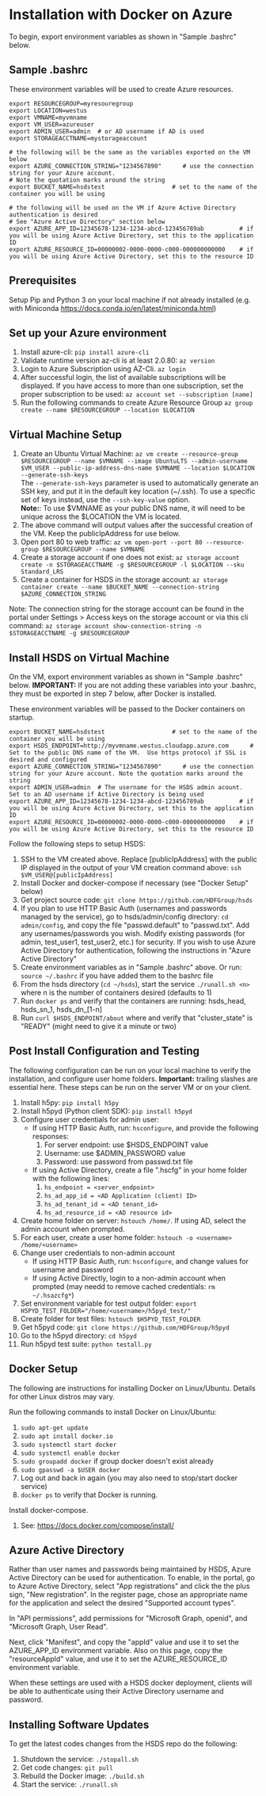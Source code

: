 Installation with Docker on Azure
=================================

To begin, export environment variables as shown in "Sample .bashrc" below.

Sample .bashrc
--------------

These environment variables will be used to create Azure resources.

    export RESOURCEGROUP=myresouregroup
    export LOCATION=westus
    export VMNAME=myvmname
    export VM_USER=azureuser
    export ADMIN_USER=admin  # or AD username if AD is used
    export STORAGEACCTNAME=mystorageaccount

    # the following will be the same as the variables exported on the VM below
    export AZURE_CONNECTION_STRING="1234567890"      # use the connection string for your Azure account.                                                     # Note the quotation marks around the string
    export BUCKET_NAME=hsdstest                   # set to the name of the container you will be using

    # the following will be used on the VM if Azure Active Directory authentication is desired
    # See "Azure Active Directory" section below
    export AZURE_APP_ID=12345678-1234-1234-abcd-123456789ab          # if you will be using Azure Active Directory, set this to the application ID
    export AZURE_RESOURCE_ID=00000002-0000-0000-c000-000000000000    # if you will be using Azure Active Directory, set this to the resource ID

Prerequisites
-------------

Setup Pip and Python 3 on your local machine if not already installed (e.g. with Miniconda <https://docs.conda.io/en/latest/miniconda.html>)

Set up your Azure environment
-----------------------------

1. Install azure-cli: `pip install azure-cli`
2. Validate runtime version az-cli is at least 2.0.80: `az version`
3. Login to Azure Subscription using AZ-Cli. `az login`
4. After successful login, the list of available subscriptions will be displayed. If you have access to more than one subscription, set the proper subscription to be used: `az account set --subscription [name]`
5. Run the following commands to create Azure Resource Group `az group create --name $RESOURCEGROUP --location $LOCATION`

Virtual Machine Setup
---------------------

1. Create an Ubuntu Virtual Machine: `az vm create
  --resource-group $RESOURCEGROUP
  --name $VMNAME
  --image UbuntuLTS
  --admin-username $VM_USER
  --public-ip-address-dns-name $VMNAME
  --location $LOCATION
  --generate-ssh-keys`<br/>
The `--generate-ssh-keys` parameter is used to automatically generate an SSH key, and put it in the default key location (~/.ssh). To use a specific set of keys instead, use the `--ssh-key-value` option.<br/>**Note:**: To use $VMNAME as your public DNS name, it will need to be unique across the $LOCATION the VM is located.
2. The above command will output values after the successful creation of the VM.  Keep the publicIpAddress for use below.
3. Open port 80 to web traffic: `az vm open-port --port 80 --resource-group $RESOURCEGROUP --name $VMNAME`
4. Create a storage account if one does not exist: `az storage account create -n $STORAGEACCTNAME -g $RESOURCEGROUP -l $LOCATION --sku Standard_LRS`
5. Create a container for HSDS in the storage account: `az storage container create --name $BUCKET_NAME --connection-string $AZURE_CONNECTION_STRING`

Note: The connection string for the storage account can be found in the portal under Settings > Access keys on the storage account or via this cli command: `az storage account show-connection-string -n $STORAGEACCTNAME -g $RESOURCEGROUP`

Install HSDS on Virtual Machine
-------------------------------

On the VM, export environment variables as shown in "Sample .bashrc" below. **IMPORTANT:** If you are not adding these variables into your .bashrc, they must be exported in step 7 below, after Docker is installed.

These environment variables will be passed to the Docker containers on startup.

    export BUCKET_NAME=hsdstest                   # set to the name of the container you will be using
    export HSDS_ENDPOINT=http://myvmname.westus.cloudapp.azure.com      # Set to the public DNS name of the VM.  Use https protocol if SSL is desired and configured
    export AZURE_CONNECTION_STRING="1234567890"      # use the connection string for your Azure account. Note the quotation marks around the string
    export ADMIN_USER=admin  # The username for the HSDS admin acount.  Set to an AD username if Active Directory is being used
    export AZURE_APP_ID=12345678-1234-1234-abcd-123456789ab          # if you will be using Azure Active Directory, set this to the application ID
    export AZURE_RESOURCE_ID=00000002-0000-0000-c000-000000000000    # if you will be using Azure Active Directory, set this to the resource ID

Follow the following steps to setup HSDS:

1. SSH to the VM created above.  Replace [publicIpAddress] with the public IP displayed in the output of your VM creation command above: `ssh $VM_USER@[publicIpAddress]`
2. Install Docker and docker-compose if necessary (see "Docker Setup" below)
3. Get project source code: `git clone https://github.com/HDFGroup/hsds`
4. If you plan to use HTTP Basic Auth (usernames and passwords managed by the service), go to hsds/admin/config directory: `cd admin/config`, and copy the file "passwd.default" to "passwd.txt".  Add any usernames/passwords you wish.  Modify existing passwords (for admin, test_user1, test_user2, etc.) for security.  If you wish to use Azure Active Directory for authentication, following the instructions in "Azure Active Directory"
5. Create environment variables as in "Sample .bashrc" above.  Or run: `source ~/.bashrc` if you have added them to the bashrc file
6. From the hsds directory (`cd ~/hsds`), start the service `./runall.sh <n>` where n is the number of containers desired (defaults to 1)
7. Run `docker ps` and verify that the containers are running: hsds_head, hsds_sn_1, hsds_dn_[1-n]
8. Run `curl $HSDS_ENDPOINT/about` where and verify that "cluster_state" is "READY" (might need to give it a minute or two)

Post Install Configuration and Testing
--------------------------------------

The following configuration can be run on your local machine to verify the installation, and configure
user home folders. **Important:** trailing slashes are essential here.  These steps can be run
on the server VM or on your client.

1. Install h5py: `pip install h5py`
2. Install h5pyd (Python client SDK): `pip install h5pyd`
3. Configure user credentials for admin user:  
    * If using HTTP Basic Auth, run: `hsconfigure`, and provide the following responses:
        1. For server endpoint: use $HSDS_ENDPOINT value
        2. Username: use $ADMIN_PASSWORD value
        3. Password: use password from passwd.txt file
    * If using Active Directory, create a file ".hscfg" in your home folder with the following lines:
        1. `hs_endpoint = <server_endpoint>`
        2. `hs_ad_app_id = <AD Application (client) ID>`
        3. `hs_ad_tenant_id = <AD tenant_id>`
        4. `hs_ad_resource_id = <AD resource id>`
4. Create home folder on server: `hstouch /home/`.  If using AD, select the admin account when prompted.
5. For each user, create a user home folder: `hstouch -o <username> /home/<username>`
6. Change user credentials to non-admin account
    * If using HTTP Basic Auth, run: `hsconfigure`, and change values for username and password
    * If using Active Directly, login to a non-admin account when prompted (may needd to remove cached credentials: `rm ~/.hsazcfg*`)
7. Set environment variable for test output folder: `export H5PYD_TEST_FOLDER="/home/<username>/h5pyd_test/"`
8. Create folder for test files: `hstouch $H5PYD_TEST_FOLDER`
9. Get h5pyd code: `git clone https://github.com/HDFGroup/h5pyd`
10. Go to the h5pyd directory: `cd h5pyd`
11. Run h5pyd test suite: `python testall.py`

Docker Setup
------------

The following are instructions for installing Docker on Linux/Ubuntu.  Details for other Linux distros
may vary.

Run the following commands to install Docker on Linux/Ubuntu:

1. `sudo apt-get update`
2. `sudo apt install docker.io`
3. `sudo systemctl start docker`
4. `sudo systemctl enable docker`
5. `sudo groupadd docker` if group docker doesn't exist already
6. `sudo gpasswd -a $USER docker`
7. Log out and back in again (you may also need to stop/start docker service)
8. `docker ps` to verify that Docker is running.

Install docker-compose.

1. See: <https://docs.docker.com/compose/install/>

Azure Active Directory
----------------------

Rather than user names and passwords being maintained by HSDS, Azure Active Directory can be used for authentication. To enable, in the portal, go to Azure Active Directory, select "App registrations" and
click the the plus sign, "New registration".  In the register page, chose an appropriate name for the application and select the desired "Supported account types".

In "API permissions", add permissions for "Microsoft Graph, openid", and "Microsoft Graph, User Read".

Next, click "Manifest", and copy the "appId" value and use it to set the AZURE_APP_ID environment variable.  Also on this page, copy the "resourceAppId" value, and use it to set the AZURE_RESOURCE_ID environment variable.

When these settings are used with a HSDS docker deployment, clients will be able to authenticate using their Active Directory username and password.

Installing Software Updates
---------------------------

To get the latest codes changes from the HSDS repo do the following:

1. Shutdown the service: `./stopall.sh`
2. Get code changes: `git pull`
3. Rebuild the Docker image: `./build.sh`
4. Start the service: `./runall.sh`
